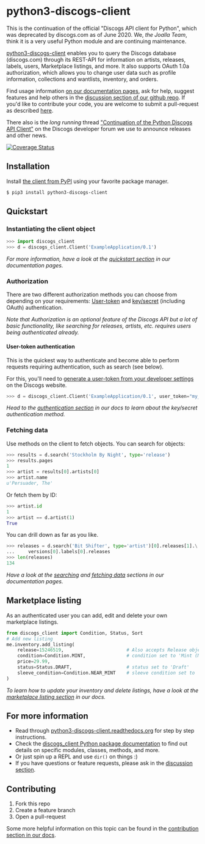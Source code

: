 # python3-discogs-client

This is the continuation of the official "Discogs API client for Python", which
was deprecated by discogs.com as of June 2020. We, _the Joalla Team_, think it
is a very useful Python module and are continuing maintenance.

[python3-discogs-client](https://pypi.org/project/python3-discogs-client/)
enables you to query the Discogs database (discogs.com) through its REST-API for
information on artists, releases, labels, users, Marketplace listings, and more.
It also supports OAuth 1.0a authorization, which allows you to change user data
such as profile information, collections and wantlists, inventory, and orders.

Find usage information [on our documentation pages](
https://python3-discogs-client.readthedocs.org),
ask for help, suggest features and help others in the [discussion section of our
github repo](https://github.com/joalla/discogs_client/discussions). If you'd
like to contribute your code, you are welcome to submit a pull-request as
described [here](https://python3-discogs-client.readthedocs.io/en/latest/contribution.html#submitting).

There also is the _long running_ thread ["Continuation of the Python Discogs API
Client"](https://www.discogs.com/forum/thread/822690) on the Discogs developer
forum we use to announce releases and other news.

[![Coverage Status](
https://coveralls.io/repos/github/joalla/discogs_client/badge.svg)](
https://coveralls.io/github/joalla/discogs_client)

## Installation

Install [the client from PyPI](https://pypi.org/project/python3-discogs-client/)
using your favorite package manager.

```sh
$ pip3 install python3-discogs-client
```

## Quickstart

### Instantiating the client object

```python
>>> import discogs_client
>>> d = discogs_client.Client('ExampleApplication/0.1')
```

_For more information, have a look at the
[quickstart section](
https://python3-discogs-client.readthedocs.org/en/latest/quickstart.html)
in our documentation pages._


### Authorization

There are two different authorization methods you can choose from depending on
your requirements:
[User-token](
https://python3-discogs-client.readthedocs.org/en/latest/authentication.html#user-token-authorization)
and [key/secret](
https://python3-discogs-client.readthedocs.org/en/latest/authentication.html#key-secret-authorization)
 (including OAuth) authentication.

_Note that Authorization is an optional feature of the Discogs API but a lot of
basic functionality, like searching for releases, artists, etc. requires users
being authenticated already._


#### User-token authentication

This is the quickest way to authenticate and become able to perform requests
requiring authentication, such as search (see below).

For this, you'll need to
[generate a user-token from your developer settings](
https://python3-discogs-client.readthedocs.org/en/latest/authentication.html#user-token-authentication)
on the Discogs website.

```python
>>> d = discogs_client.Client('ExampleApplication/0.1', user_token="my_user_token")
```

_Head to the [authentication
section](https://python3-discogs-client.readthedocs.org/en/latest/authentication.html#key-secret-authentication)
in our docs to learn about the key/secret authentication method._


### Fetching data

Use methods on the client to fetch objects. You can search for objects:

```python
>>> results = d.search('Stockholm By Night', type='release')
>>> results.pages
1
>>> artist = results[0].artists[0]
>>> artist.name
u'Persuader, The'
```

Or fetch them by ID:

```python
>>> artist.id
1
>>> artist == d.artist(1)
True
```

You can drill down as far as you like.

```python
>>> releases = d.search('Bit Shifter', type='artist')[0].releases[1].\
...     versions[0].labels[0].releases
>>> len(releases)
134
```

_Have a look at the
[searching](
https://python3-discogs-client.readthedocs.org/en/latest/quickstart.html#searching)
and [fetching data](
https://python3-discogs-client.readthedocs.org/en/latest/fetching_data.html)
sections in our documentation pages._


## Marketplace listing

As an authenticated user you can add, edit and delete your own marketplace listings.

```python
from discogs_client import Condition, Status, Sort
# Add new listing
me.inventory.add_listing(
    release=15246519,                       # Also accepts Release object
    condition=Condition.MINT,               # condition set to 'Mint (M)'
    price=29.99,
    status=Status.DRAFT,                    # status set to 'Draft'
    sleeve_condition=Condition.NEAR_MINT    # sleeve condition set to 'Near Mint (NM or M-)'
)
```

_To learn how to update your inventory and delete listings, have a look at the
[marketplace listing section](
https://python3-discogs-client.readthedocs.org/en/latest/listing.html) in our
docs._


## For more information

- Read through [python3-discogs-client.readthedocs.org](https://python3-discogs-client.readthedocs.org) for step by step instructions.
- Check the [discogs_client Python package documentation](https://python3-discogs-client.readthedocs.org/en/latest/discogs_client.html) to find out details on specific modules, classes, methods, and more.
- Or just spin up a REPL and use `dir()` on things :)
- If you have questions or feature requests, please ask in the [discussion section](https://github.com/joalla/discogs_client/discussions).


## Contributing

1. Fork this repo
2. Create a feature branch
3. Open a pull-request

Some more helpful information on this topic can be found in the [contribution section in our docs](https://python3-discogs-client.readthedocs.org/en/latest/contribution.html).
